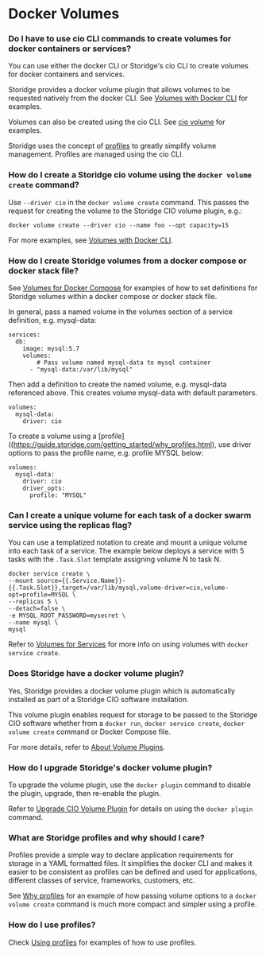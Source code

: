 # Docker Volumes

### Do I have to use cio CLI commands to create volumes for docker containers or services?

You can use either the docker CLI or Storidge's cio CLI to create volumes for docker containers and services.

Storidge provides a docker volume plugin that allows volumes to be requested natively from the docker CLI. See [Volumes with Docker CLI](https://guide.storidge.com/getting_started/docker_volumes.html) for examples.

Volumes can also be created using the cio CLI. See [cio volume](https://docs.storidge.com/cio_cli/volume.html) for examples.

Storidge uses the concept of [profiles](https://guide.storidge.com/getting_started/why_profiles.html) to greatly simplify volume management. Profiles are managed using the cio CLI.

### How do I create a Storidge cio volume using the `docker volume create` command?

Use `--driver cio` in the `docker volume create` command. This passes the request for creating the volume to the Storidge CIO volume plugin, e.g.:

```
docker volume create --driver cio --name foo --opt capacity=15
```

For more examples, see [Volumes with Docker CLI](https://guide.storidge.com/getting_started/docker_volumes.html).

### How do I create Storidge volumes from a docker compose or docker stack file?

See [Volumes for Docker Compose](https://docs.storidge.com/docker_volumes/volumes_for_docker_compose.html) for examples of how to set definitions for Storidge volumes within a docker compose or docker stack file.  

In general, pass a named volume in the volumes section of a service definition, e.g. mysql-data:
```
services:
  db:
    image: mysql:5.7
    volumes:
        # Pass volume named mysql-data to mysql container
      - "mysql-data:/var/lib/mysql"
```

Then add a definition to create the named volume, e.g. mysql-data referenced above. This creates volume mysql-data with default parameters.

```
volumes:
  mysql-data:
    driver: cio
```

To create a volume using a [profile]((https://guide.storidge.com/getting_started/why_profiles.html), use driver options to pass the profile name, e.g. profile MYSQL below:   

```
volumes:
  mysql-data:
    driver: cio
    driver_opts:
      profile: "MYSQL"
```

### Can I create a unique volume for each task of a docker swarm service using the replicas flag?

You can use a templatized notation to create and mount a unique volume into each task of a service. The example below deploys a service with 5 tasks with the `.Task.Slot` template assigning volume N to task N.

```
docker service create \
--mount source={{.Service.Name}}-{{.Task.Slot}},target=/var/lib/mysql,volume-driver=cio,volume-opt=profile=MYSQL \
--replicas 5 \
--detach=false \
-e MYSQL_ROOT_PASSWORD=mysecret \
--name mysql \
mysql
```

Refer to [Volumes for Services](https://docs.storidge.com/docker_volumes/volumes_for_services.html#create) for more info on using volumes with `docker service create`.

### Does Storidge have a docker volume plugin?

Yes, Storidge provides a docker volume plugin which is automatically installed as part of a Storidge CIO software installation.

This volume plugin enables request for storage to be passed to the Storidge CIO software whether from a `docker run`, `docker service create`, `docker volume create` command or Docker Compose file.  

For more details, refer to [About Volume Plugins](https://docs.storidge.com/docker_volumes/about_volume_plugins.html).

### How do I upgrade Storidge's docker volume plugin?

To upgrade the volume plugin, use the `docker plugin` command to disable the plugin, upgrade, then re-enable the plugin.

Refer to [Upgrade CIO Volume Plugin](https://docs.storidge.com/docker_volumes/upgrade_cio_volume_plugin.html) for details on using the `docker plugin` command.

### What are Storidge profiles and why should I care?

Profiles provide a simple way to declare application requirements for storage in a YAML formatted files. It simplifies the docker CLI and makes it easier to be consistent as profiles can be defined and used for applications, different classes of service, frameworks, customers, etc.

See [Why profiles](https://guide.storidge.com/getting_started/why_profiles.html) for an example of how passing volume options to a `docker volume create` command is much more compact and simpler using a profile.

### How do I use profiles?

Check [Using profiles](https://guide.storidge.com/getting_started/using_profiles.html) for examples of how to use profiles.
